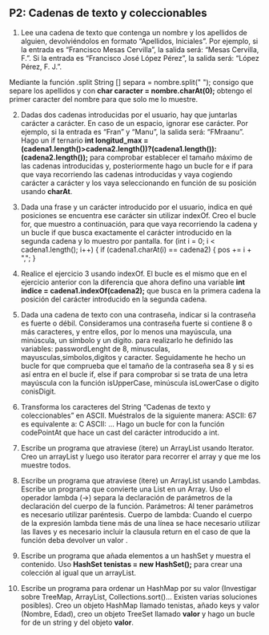 ## P2: Cadenas de texto y coleccionables

1. Lee una cadena de texto que contenga un nombre y los apellidos de alguien, devolviéndolos en formato “Apellidos, 
Iniciales”. Por ejemplo, si la entrada es “Francisco Mesas Cervilla”, la salida será: “Mesas Cervilla, F.”. Si la 
entrada es “Francisco José López Pérez”, la salida será: “López Pérez, F. J.”.

Mediante la función .split  String [] separa = nombre.split(" "); consigo que separe los apellidos y con 
__char caracter = nombre.charAt(0);__ obtengo el primer caracter del nombre para que solo me lo muestre. 

   
2. Dadas dos cadenas introducidas por el usuario, hay que juntarlas carácter a carácter. En caso de un espacio, ignorar 
ese carácter. Por ejemplo, si la entrada es “Fran” y “Manu”, la salida será: “FMraanu”.
Hago un if ternario __int longitud_max = (cadena1.length()>cadena2.length())?(cadena1.length()):(cadena2.length());__ 
para comprobar establecer el tamaño máximo de las cadenas introducidas y, posteriormente hago un bucle for e if para que 
vaya recorriendo las cadenas introducidas y vaya cogiendo carácter a carácter y los vaya seleccionando en función de su posición 
usando **charAt**.
3. Dada una frase y un carácter introducido por el usuario, indica en qué posiciones se encuentra ese carácter sin utilizar
indexOf.
Creo el bucle for, que muestro a continuación, para que vaya recorriendo la cadena y un bucle if que busca exactamente el carácter 
introducido en la segunda cadena y lo muestro por pantalla.
for (int i = 0; i < cadena1.length(); i++) {
if (cadena1.charAt(i) == cadena2) {
pos += i + ",";
}
4. Realice el ejercicio 3 usando indexOf.
El bucle es el mismo que en el ejercicio anterior con la diferencia que ahora defino una variable
**__int indice = cadena1.indexOf(cadena2);__** que busca en la primera cadena la posición del carácter introducido en la 
segunda cadena.
5. Dada una cadena de texto con una contraseña, indicar si la contraseña es fuerte o débil. Consideramos una contraseña
fuerte si contiene 8 o más caracteres, y entre ellos, por lo menos una mayúscula, una minúscula, un símbolo y un dígito.
para realizarlo he definido las variables: passwordLenght de 8, minusculas, mayusculas,simbolos,digitos y caracter. 
Seguidamente he hecho un bucle for que comprueba que el tamaño de la contraseña sea 8 y si es así entra en el bucle if, else if
para comprobar si se trata de una letra mayúscula con la función isUpperCase, minúscula isLowerCase o digito conisDigit.

6. Transforma los caracteres del String “Cadenas de texto y coleccionables” en ASCII. Muéstralos de la siguiente manera:
ASCII: 67 es equivalente a: C
ASCII: …
Hago un bucle for con la función codePointAt que hace un cast del carácter introducido a int. 
7. Escribe un programa que atraviese (itere) un ArrayList usando Iterator.
Creo un arrayList y luego uso iterator para recorrer el array y que me los muestre todos.

8. Escribe un programa que atraviese (itere) un ArrayList usando Lambdas.
Escribe un programa que convierte una List en un Array.
Uso el operador lambda (->) separa la declaración de parámetros de la declaración del cuerpo de la función.
Parámetros:
Al tener parámetros es necesario utilizar paréntesis.
Cuerpo de lambda:
Cuando el cuerpo de la expresión lambda tiene más de una línea se hace necesario utilizar las llaves y es necesario
 incluir la clausula return en el caso de que la función deba devolver un valor .
9. Escribe un programa que añada elementos a un hashSet y muestra el contenido.
Uso __HashSet<String> tenistas = new HashSet<String>();__ para crear una colección al igual que un arrayList.
10. Escribe un programa para ordenar un HashMap por su valor (Investigar sobre TreeMap, ArrayList, Collections.sort()… 
Existen varias soluciones posibles).
Creo un objeto HashMap llamado tenistas, añado keys y valor (Nombre, Edad), creo un objeto TreeSet llamado **valor** y hago
un bucle for de un string y del objeto **valor**.
